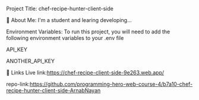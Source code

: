 Project Title:
chef-recipe-hunter-client-side

🚀 About Me:
I'm a student and learing developing...

Environment Variables:
To run this project, you will need to add the following environment variables to your .env file

API_KEY

ANOTHER_API_KEY

🔗 Links
Live link:https://chef-recipe-client-side-9e263.web.app/

repo-link:https://github.com/programming-hero-web-course-4/b7a10-chef-recipe-hunter-client-side-ArnabNayan